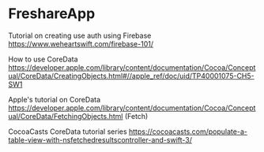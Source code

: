 # FreshareApp

Tutorial on creating use auth using Firebase
https://www.weheartswift.com/firebase-101/

How to use CoreData
https://developer.apple.com/library/content/documentation/Cocoa/Conceptual/CoreData/CreatingObjects.html#//apple_ref/doc/uid/TP40001075-CH5-SW1

Apple's tutorial on CoreData
https://developer.apple.com/library/content/documentation/Cocoa/Conceptual/CoreData/FetchingObjects.html (Fetch)

CocoaCasts CoreData tutorial series
https://cocoacasts.com/populate-a-table-view-with-nsfetchedresultscontroller-and-swift-3/
